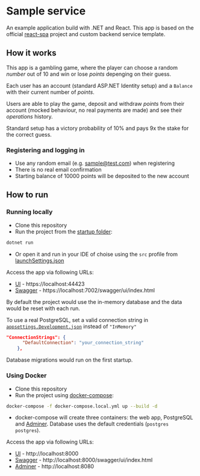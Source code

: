 # Sample service

An example application build with .NET and React.
This app is based on the official [react-spa](https://learn.microsoft.com/en-us/aspnet/core/client-side/spa/react?view=aspnetcore-7.0&tabs=visual-studio) project and custom backend service template.

## How it works
This app is a gambling game, where the player can choose a random *number* out of 10 and win or lose *points* depenging on their guess.

Each user has an account (standard ASP.NET Identity setup) and a ```Balance``` with their current number of *points*.

Users are able to play the game, deposit and withdraw *points* from their account (mocked behaviour, no real payments are made) and see their *operations* history.

Standard setup has a victory probability of 10% and pays 9x the stake for the correct guess.

### Registering and logging in
- Use any random email (e.g. sample@test.com) when registering
- There is no real email confirmation
- Starting balance of 10000 points will be deposited to the new account

## How to run

### Running locally

- Clone this repository
- Run the project from the [startup folder](Sample.Service\Sample.Service):
```bash
dotnet run
```
- Or open it and run in your IDE of choise using the ```src``` profile from [launchSettings.json](Sample.Service\Sample.Service\Properties\launchSettings.json)

Access the app via following URLs:
- [UI](https://localhost:44423) - https://localhost:44423
- [Swagger](https://localhost:7002/swagger/ui/index.html) - https://localhost:7002/swagger/ui/index.html

By default the project would use the in-memory database and the data would be reset with each run. 

To use a real PostgreSQL, set a valid connection string in [```appsettings.Development.json```](Sample.Service\Sample.Service\appsettings.Development.json) instead of ```"InMemory"```
```json
"ConnectionStrings": {
      "DefaultConnection": "your_connection_string"
    },
```
Database migrations would run on the first startup. 

### Using Docker

- Clone this repository
- Run the project using [docker-compose](docker-compose.local.yml):
```bash
docker-compose -f docker-compose.local.yml up --build -d
```
- docker-compose will create three containers: the web app, PostgreSQL and [Adminer](https://www.adminer.org). Database uses the default  credentials (```postgres postgres```).

Access the app via following URLs:
- [UI](http://localhost:8000) - http://localhost:8000
- [Swagger](http://localhost:8000/swagger/ui/index.html) - http://localhost:8000/swagger/ui/index.html
- [Adminer](http://localhost:8080) - http://localhost:8080
